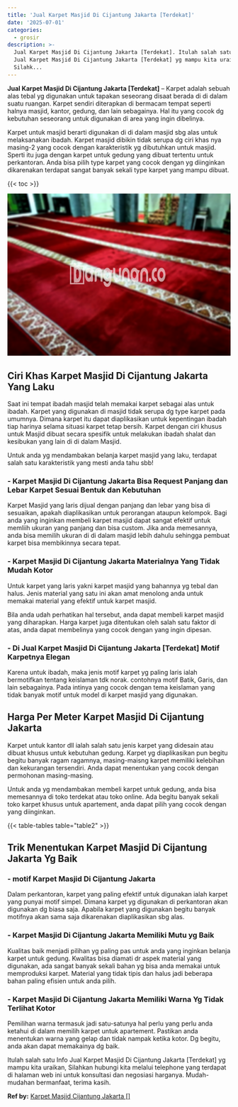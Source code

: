 ```yaml
---
title: 'Jual Karpet Masjid Di Cijantung Jakarta [Terdekat]'
date: '2025-07-01'
categories:
  - grosir
description: >-
  Jual Karpet Masjid Di Cijantung Jakarta [Terdekat]. Itulah salah satu Info
  Jual Karpet Masjid Di Cijantung Jakarta [Terdekat] yg mampu kita uraikan,
  Silahk...
---
```


**Jual Karpet Masjid Di Cijantung Jakarta \[Terdekat\]** – Karpet adalah sebuah alas tebal yg digunakan untuk tapakan seseorang disaat berada di di dalam suatu ruangan. Karpet sendiri diterapkan di bermacam tempat seperti halnya masjid, kantor, gedung, dan lain sebagainya. Hal itu yang cocok dg kebutuhan seseorang untuk digunakan di area yang ingin dibelinya.

Karpet untuk masjid berarti digunakan di di dalam masjid sbg alas untuk melaksanakan ibadah. Karpet masjid dibikin tidak serupa dg ciri khas nya masing-2 yang cocok dengan karakteristik yg dibutuhkan untuk masjid. Sperti itu juga dengan karpet untuk gedung yang dibuat tertentu untuk perkantoran. Anda bisa pilih type karpet yang cocok dengan yg diinginkan dikarenakan terdapat sangat banyak sekali type karpet yang mampu dibuat.

{{< toc >}}

![Jual Karpet Masjid Di Cijantung Jakarta [Terdekat]](/images/grosir-karpet-murah-42.png)

## Ciri Khas Karpet Masjid Di Cijantung Jakarta Yang Laku

Saat ini tempat ibadah masjid telah memakai karpet sebagai alas untuk ibadah. Karpet yang digunakan di masjid tidak serupa dg type karpet pada umumnya. Dimana karpet itu dapat diaplikasikan untuk kepentingan ibadah tiap harinya selama situasi karpet tetap bersih. Karpet dengan ciri khusus untuk Masjid dibuat secara spesifik untuk melakukan ibadah shalat dan kesibukan yang lain di di dalam Masjid.

Untuk anda yg mendambakan belanja karpet masjid yang laku, terdapat salah satu karakteristik yang mesti anda tahu sbb!

### \- Karpet Masjid Di Cijantung Jakarta Bisa Request Panjang dan Lebar Karpet Sesuai Bentuk dan Kebutuhan

Karpet Masjid yang laris dijual dengan panjang dan lebar yang bisa di sesuaikan, apakah diaplikasikan untuk perorangan ataupun kelompok. Bagi anda yang inginkan membeli karpet masjid dapat sangat efektif untuk memliih ukuran yang panjang dan bisa custom. Jika anda memesannya, anda bisa memilih ukuran di di dalam masjid lebih dahulu sehingga pembuat karpet bisa membikinnya secara tepat.

### \- Karpet Masjid Di Cijantung Jakarta Materialnya Yang Tidak Mudah Kotor

Untuk karpet yang laris yakni karpet masjid yang bahannya yg tebal dan halus. Jenis material yang satu ini akan amat menolong anda untuk memakai material yang efektif untuk karpet masjid.

Bila anda udah perhatikan hal tersebut, anda dapat membeli karpet masjid yang diharapkan. Harga karpet juga ditentukan oleh salah satu faktor di atas, anda dapat membelinya yang cocok dengan yang ingin dipesan.

### \- Di Jual Karpet Masjid Di Cijantung Jakarta \[Terdekat\] Motif Karpetnya Elegan

Karena untuk ibadah, maka jenis motif karpet yg paling laris ialah bermotifkan tentang keislaman tdk norak. contohnya motif Batik, Garis, dan lain sebagainya. Pada intinya yang cocok dengan tema keislaman yang tidak banyak motif untuk model di karpet masjid yang digunakan.

## Harga Per Meter Karpet Masjid Di Cijantung Jakarta

Karpet untuk kantor dll ialah salah satu jenis karpet yang didesain atau dibuat khusus untuk kebutuhan gedung. Karpet yg diaplikasikan pun begitu begitu banyak ragam ragamnya, masing-maisng karpet memiliki kelebihan dan kekurangan tersendiri. Anda dapat menentukan yang cocok dengan permohonan masing-masing.

Untuk anda yg mendambakan membeli karpet untuk gedung, anda bisa memesannya di toko terdekat atau toko online. Ada begitu banyak sekali toko karpet khusus untuk apartement, anda dapat pilih yang cocok dengan yang diinginkan.

{{< table-tables table="table2" >}}

## Trik Menentukan Karpet Masjid Di Cijantung Jakarta Yg Baik

### \- motif Karpet Masjid Di Cijantung Jakarta

Dalam perkantoran, karpet yang paling efektif untuk digunakan ialah karpet yang punyai motif simpel. Dimana karpet yg digunakan di perkantoran akan digunakan dg biasa saja. Apabila karpet yang digunakan begitu banyak motifnya akan sama saja dikarenakan diaplikasikan sbg alas.

### \- Karpet Masjid Di Cijantung Jakarta Memiliki Mutu yg Baik

Kualitas baik menjadi pilihan yg paling pas untuk anda yang inginkan belanja karpet untuk gedung. Kwalitas bisa diamati dr aspek material yang digunakan, ada sangat banyak sekali bahan yg bisa anda memakai untuk memproduksi karpet. Material yang tidak tipis dan halus jadi beberapa bahan paling efisien untuk anda pilih.

### \- Karpet Masjid Di Cijantung Jakarta Memiliki Warna Yg Tidak Terlihat Kotor

Pemilihan warna termasuk jadi satu-satunya hal perlu yang perlu anda ketahui di dalam memilih karpet untuk apartement. Pastikan anda menentukan warna yang gelap dan tidak nampak ketika kotor. Dg begitu, anda akan dapat memakainya dg baik.

Itulah salah satu Info Jual Karpet Masjid Di Cijantung Jakarta \[Terdekat\] yg mampu kita uraikan, Silahkan hubungi kita melalui telephone yang terdapat di halaman web ini untuk konsultasi dan negosiasi harganya. Mudah-mudahan bermanfaat, terima kasih.

**Ref by:**  [Karpet Masjid Cijantung Jakarta []](https://id.wikipedia.org/wiki/Karpet)
